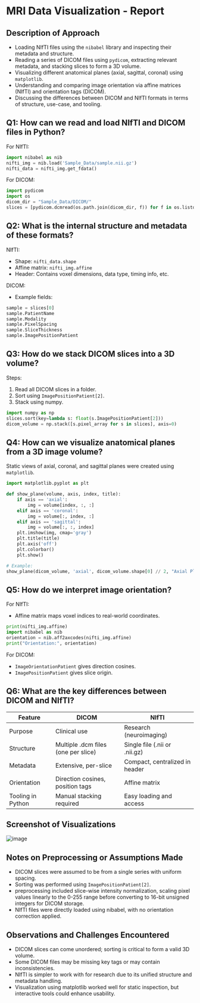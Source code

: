 # MRI Data Visualization - Report

## Description of Approach

- Loading NIfTI files using the `nibabel` library and inspecting their metadata and structure.
- Reading a series of DICOM files using `pydicom`, extracting relevant metadata, and stacking slices to form a 3D volume.
- Visualizing different anatomical planes (axial, sagittal, coronal) using `matplotlib`.
- Understanding and comparing image orientation via affine matrices (NIfTI) and orientation tags (DICOM).
- Discussing the differences between DICOM and NIfTI formats in terms of structure, use-case, and tooling.

## Q1: How can we read and load NIfTI and DICOM files in Python?

For NIfTI:
```python
import nibabel as nib
nifti_img = nib.load('Sample_Data/sample.nii.gz')
nifti_data = nifti_img.get_fdata()
```

For DICOM:
```python
import pydicom
import os
dicom_dir = "Sample_Data/DICOM/"
slices = [pydicom.dcmread(os.path.join(dicom_dir, f)) for f in os.listdir(dicom_dir) if f.endswith('.dcm')]
```

## Q2: What is the internal structure and metadata of these formats?

NIfTI:
- Shape: `nifti_data.shape`
- Affine matrix: `nifti_img.affine`
- Header: Contains voxel dimensions, data type, timing info, etc.

DICOM:
- Example fields:
```python
sample = slices[0]
sample.PatientName
sample.Modality
sample.PixelSpacing
sample.SliceThickness
sample.ImagePositionPatient
```

## Q3: How do we stack DICOM slices into a 3D volume?

Steps:
1. Read all DICOM slices in a folder.
2. Sort using `ImagePositionPatient[2]`.
3. Stack using numpy.

```python
import numpy as np
slices.sort(key=lambda s: float(s.ImagePositionPatient[2]))
dicom_volume = np.stack([s.pixel_array for s in slices], axis=0)
```

## Q4: How can we visualize anatomical planes from a 3D image volume?

Static views of axial, coronal, and sagittal planes were created using `matplotlib`.

```python
import matplotlib.pyplot as plt

def show_plane(volume, axis, index, title):
    if axis == 'axial':
        img = volume[index, :, :]
    elif axis == 'coronal':
        img = volume[:, index, :]
    elif axis == 'sagittal':
        img = volume[:, :, index]
    plt.imshow(img, cmap='gray')
    plt.title(title)
    plt.axis('off')
    plt.colorbar()
    plt.show()

# Example:
show_plane(dicom_volume, 'axial', dicom_volume.shape[0] // 2, "Axial Plane")
```

## Q5: How do we interpret image orientation?

For NIfTI:
- Affine matrix maps voxel indices to real-world coordinates.
```python
print(nifti_img.affine)
import nibabel as nib
orientation = nib.aff2axcodes(nifti_img.affine)
print("Orientation:", orientation)
```

For DICOM:
- `ImageOrientationPatient` gives direction cosines.
- `ImagePositionPatient` gives slice origin.

## Q6: What are the key differences between DICOM and NIfTI?

| Feature              | DICOM                                 | NIfTI                               |
|----------------------|----------------------------------------|--------------------------------------|
| Purpose              | Clinical use                          | Research (neuroimaging)             |
| Structure            | Multiple .dcm files (one per slice)   | Single file (.nii or .nii.gz)       |
| Metadata             | Extensive, per-slice                  | Compact, centralized in header      |
| Orientation          | Direction cosines, position tags      | Affine matrix                       |
| Tooling in Python    | Manual stacking required              | Easy loading and access             |

## Screenshot of Visualizations
![image](https://github.com/user-attachments/assets/e3dbe6eb-db78-42ae-8aa6-8b7b9e3d92d5)

## Notes on Preprocessing or Assumptions Made

- DICOM slices were assumed to be from a single series with uniform spacing.
- Sorting was performed using `ImagePositionPatient[2]`.
- preprocessing included slice-wise intensity normalization, scaling pixel values linearly to the 0-255 range before converting to 16-bit unsigned integers for DICOM storage.
- NIfTI files were directly loaded using nibabel, with no orientation correction applied.

## Observations and Challenges Encountered

- DICOM slices can come unordered; sorting is critical to form a valid 3D volume.
- Some DICOM files may be missing key tags or may contain inconsistencies.
- NIfTI is simpler to work with for research due to its unified structure and metadata handling.
- Visualization using matplotlib worked well for static inspection, but interactive tools could enhance usability.
